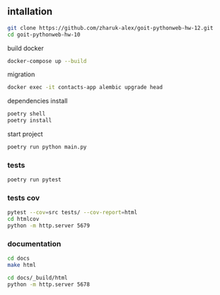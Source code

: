 ## intallation

```sh
git clone https://github.com/zharuk-alex/goit-pythonweb-hw-12.git
cd goit-pythonweb-hw-10
```

build docker

```sh
docker-compose up --build
```

migration

```sh
docker exec -it contacts-app alembic upgrade head
```

dependencies install

```sh
poetry shell
poetry install
```

start project

```sh
poetry run python main.py
```

### tests

```sh
poetry run pytest
```

### tests cov

```sh
pytest --cov=src tests/ --cov-report=html
cd htmlcov
python -m http.server 5679
```

### documentation

```sh
cd docs
make html
```

```sh
cd docs/_build/html
python -m http.server 5678
```
